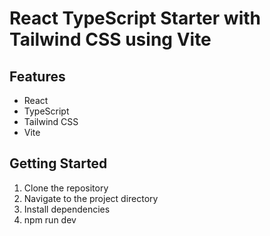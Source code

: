 
# React TypeScript Starter with Tailwind CSS using Vite

## Features

- React
- TypeScript
- Tailwind CSS
- Vite

## Getting Started

1. Clone the repository
2. Navigate to the project directory
3. Install dependencies
4. npm run dev
